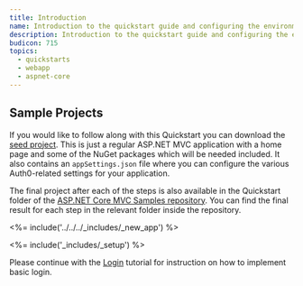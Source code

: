 ```yaml
---
title: Introduction
name: Introduction to the quickstart guide and configuring the environment.
description: Introduction to the quickstart guide and configuring the environment.
budicon: 715
topics:
  - quickstarts
  - webapp
  - aspnet-core
---
```

## Sample Projects

If you would like to follow along with this Quickstart you can download the [seed project](https://github.com/auth0-samples/auth0-aspnetcore-mvc-samples/tree/v1/Quickstart/00-Starter-Seed). This is just a regular ASP.NET MVC application with a home page and some of the NuGet packages which will be needed included. It also contains an `appSettings.json` file where you can configure the various Auth0-related settings for your application.

The final project after each of the steps is also available in the Quickstart folder of the [ASP.NET Core MVC Samples repository](https://github.com/auth0-samples/auth0-aspnetcore-mvc-samples/tree/v1/Quickstart). You can find the final result for each step in the relevant folder inside the repository.

<%= include('../../../_includes/_new_app') %>

<%= include('_includes/_setup') %>

Please continue with the [Login](/quickstart/webapp/aspnet-core/v1/01-login) tutorial for instruction on how to implement basic login.
